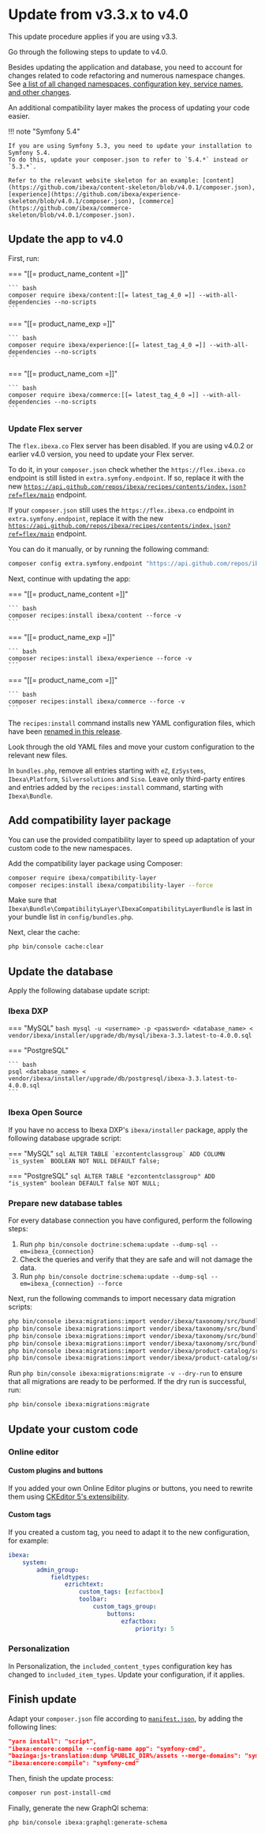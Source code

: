# Update from v3.3.x to v4.0

This update procedure applies if you are using v3.3.

Go through the following steps to update to v4.0.

Besides updating the application and database, you need to account for changes related to code refactoring and numerous namespace changes.
See [a list of all changed namespaces, configuration key, service names, and other changes](ibexa_dxp_v4.0_deprecations.md).

An additional compatibility layer makes the process of updating your code easier.

!!! note "Symfony 5.4"

    If you are using Symfony 5.3, you need to update your installation to Symfony 5.4.
    To do this, update your composer.json to refer to `5.4.*` instead or `5.3.*`.

    Refer to the relevant website skeleton for an example: [content](https://github.com/ibexa/content-skeleton/blob/v4.0.1/composer.json), [experience](https://github.com/ibexa/experience-skeleton/blob/v4.0.1/composer.json), [commerce](https://github.com/ibexa/commerce-skeleton/blob/v4.0.1/composer.json).

## Update the app to v4.0

First, run:

=== "[[= product_name_content =]]"

    ``` bash
    composer require ibexa/content:[[= latest_tag_4_0 =]] --with-all-dependencies --no-scripts
    ```

=== "[[= product_name_exp =]]"

    ``` bash
    composer require ibexa/experience:[[= latest_tag_4_0 =]] --with-all-dependencies --no-scripts
    ```

=== "[[= product_name_com =]]"

    ``` bash
    composer require ibexa/commerce:[[= latest_tag_4_0 =]] --with-all-dependencies --no-scripts
    ```

### Update Flex server

The `flex.ibexa.co` Flex server has been disabled.
If you are using v4.0.2 or earlier v4.0 version, you need to update your Flex server.

To do it, in your `composer.json` check whether the `https://flex.ibexa.co` endpoint is still listed in `extra.symfony.endpoint`. 
If so, replace it with the new [`https://api.github.com/repos/ibexa/recipes/contents/index.json?ref=flex/main`](https://github.com/ibexa/website-skeleton/blob/v4.0.7/composer.json#L98) endpoint.

If your `composer.json` still uses the `https://flex.ibexa.co` endpoint in `extra.symfony.endpoint`, 
replace it with the new [`https://api.github.com/repos/ibexa/recipes/contents/index.json?ref=flex/main`](https://github.com/ibexa/website-skeleton/blob/v4.0.7/composer.json#L96) endpoint.

You can do it manually, or by running the following command:

``` bash
composer config extra.symfony.endpoint "https://api.github.com/repos/ibexa/recipes/contents/index.json?ref=flex/main"
```

Next, continue with updating the app:

=== "[[= product_name_content =]]"

    ``` bash
    composer recipes:install ibexa/content --force -v
    ```

=== "[[= product_name_exp =]]"

    ``` bash
    composer recipes:install ibexa/experience --force -v
    ```

=== "[[= product_name_com =]]"

    ``` bash
    composer recipes:install ibexa/commerce --force -v
    ```

The `recipes:install` command installs new YAML configuration files,
which have been [renamed in this release](ibexa_dxp_v4.0_deprecations.md#configuration-file-names).

Look through the old YAML files and move your custom configuration to the relevant new files.

In `bundles.php`, remove all entries starting with `eZ`, `EzSystems`, `Ibexa\Platform`, `Silversolutions` and `Siso`.
Leave only third-party entires and entries added by the `recipes:install` command, starting with `Ibexa\Bundle`.

## Add compatibility layer package

You can use the provided compatibility layer to speed up adaptation of your custom code to the new namespaces.

Add the compatibility layer package using Composer:

``` bash
composer require ibexa/compatibility-layer
composer recipes:install ibexa/compatibility-layer --force
```

Make sure that `Ibexa\Bundle\CompatibilityLayer\IbexaCompatibilityLayerBundle` is last in your bundle list in `config/bundles.php`.

Next, clear the cache:

``` bash
php bin/console cache:clear
```

## Update the database

Apply the following database update script:

### Ibexa DXP

=== "MySQL"
    ``` bash
    mysql -u <username> -p <password> <database_name> < vendor/ibexa/installer/upgrade/db/mysql/ibexa-3.3.latest-to-4.0.0.sql
    ```

=== "PostgreSQL"

    ``` bash
    psql <database_name> < vendor/ibexa/installer/upgrade/db/postgresql/ibexa-3.3.latest-to-4.0.0.sql
    ```

### Ibexa Open Source

If you have no access to Ibexa DXP's `ibexa/installer` package, apply the following database upgrade script:

=== "MySQL"
    ``` sql
    ALTER TABLE `ezcontentclassgroup` ADD COLUMN `is_system` BOOLEAN NOT NULL DEFAULT false;
    ```

=== "PostgreSQL"
    ``` sql
    ALTER TABLE "ezcontentclassgroup" ADD "is_system" boolean DEFAULT false NOT NULL;
    ```

### Prepare new database tables

For every database connection you have configured, perform the following steps:

1. Run `php bin/console doctrine:schema:update --dump-sql --em=ibexa_{connection}`
2. Check the queries and verify that they are safe and will not damage the data.
3. Run `php bin/console doctrine:schema:update --dump-sql --em=ibexa_{connection} --force`

Next, run the following commands to import necessary data migration scripts:

``` bash
php bin/console ibexa:migrations:import vendor/ibexa/taxonomy/src/bundle/Resources/install/migrations/content_types.yaml --name=000_taxonomy_content_types.yml
php bin/console ibexa:migrations:import vendor/ibexa/taxonomy/src/bundle/Resources/install/migrations/sections.yaml --name=001_taxonomy_sections.yml
php bin/console ibexa:migrations:import vendor/ibexa/taxonomy/src/bundle/Resources/install/migrations/content.yaml --name=002_taxonomy_content.yml
php bin/console ibexa:migrations:import vendor/ibexa/taxonomy/src/bundle/Resources/install/migrations/permissions.yaml --name=003_taxonomy_permissions.yml
php bin/console ibexa:migrations:import vendor/ibexa/product-catalog/src/bundle/Resources/migrations/product_catalog.yaml --name=001_product_catalog.yaml
php bin/console ibexa:migrations:import vendor/ibexa/product-catalog/src/bundle/Resources/migrations/currencies.yaml --name=001_currencies.yaml
```

Run `php bin/console ibexa:migrations:migrate -v --dry-run` to ensure that all migrations are ready to be performed.
If the dry run is successful, run:

``` bash
php bin/console ibexa:migrations:migrate
```

## Update your custom code

### Online editor

#### Custom plugins and buttons

If you added your own Online Editor plugins or buttons, you need to rewrite them
using [CKEditor 5's extensibility](https://ckeditor.com/docs/ckeditor5/latest/tutorials/crash-course/plugins.html#creating-custom-plugins).

#### Custom tags

If you created a custom tag, you need to adapt it to the new configuration, for example:

``` yaml
ibexa:
    system:
        admin_group:
            fieldtypes:
                ezrichtext:
                    custom_tags: [ezfactbox]
                    toolbar:
                        custom_tags_group:
                            buttons:
                                ezfactbox:
                                    priority: 5
```

### Personalization

In Personalization, the `included_content_types` configuration key has changed to `included_item_types`.
Update your configuration, if it applies.

## Finish update

Adapt your `composer.json` file according to [`manifest.json`](https://github.com/ibexa/recipes/blob/master/ibexa/commerce/4.0/manifest.json#L170-L171), by adding the following lines:

``` json hl_lines="2-3"
"yarn install": "script",
"ibexa:encore:compile --config-name app": "symfony-cmd",
"bazinga:js-translation:dump %PUBLIC_DIR%/assets --merge-domains": "symfony-cmd",
"ibexa:encore:compile": "symfony-cmd"
```

Then, finish the update process:

``` bash
composer run post-install-cmd
```

Finally, generate the new GraphQl schema:

``` bash
php bin/console ibexa:graphql:generate-schema
```
